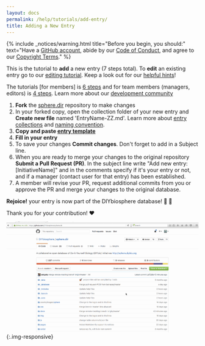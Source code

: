 ```yaml
---
layout: docs
permalink: /help/tutorials/add-entry/
title: Adding a New Entry
---
```


{% include _notices/warning.html title="Before you begin, you should:" text="Have a [GitHub account](https://github.com/join), abide by our [Code of Conduct](http://sphere.diybio.org/about/coc/), and agree to our [Copyright Terms](http://sphere.diybio.org/about/copyright/license/)." %}

This is the tutorial to **add** a new entry (7 steps total). To **edit** an existing entry go to our [editing tutorial]. Keep a look out for our [helpful hints]!

The tutorials [for members] is [6 steps] and for team members (managers, editors) is [4 steps]. Learn more about our [development community]



1. **Fork** the [sphere.dir] repository to make changes
2. In your forked copy, open the collection folder of your new entry and **Create new file** named 'EntryName-ZZ.md'. Learn more about [entry collections] and [naming convention].
3. **Copy and paste [entry template]**
4. **Fill in your entry**
5. To save your changes **Commit changes**. Don't forget to add in a Subject line.
6. When you are ready to merge your changes to the original repository **Submit a Pull Request (PR)**. In the subject line write "Add new entry: [InitiativeName]" and in the comments specify if it's your entry or not, and if a manager (contact user for that entry) has been established.
7. A member will revise your PR, request additional commits from you or approve the PR and merge your changes to the original database.

**Rejoice!** your entry is now part of the DIYbiosphere database! :clap: :clap:

Thank you for your contribution! :heart:

![How to add an entry GIF](/assets/GIFs/add-entry.gif){:.img-responsive}


[helpful hints]: /help/hints/
[sphere.dir]: https://github.com/DIYbiosphere/sphere.dir
[editing tutorial]: help/tutorials/edit-entry
[6 steps]: /help/tutorials/add-entry-member
[4 steps]: /help/tutorials/add-entry-teams
[development community]: /help/about/community/
[entry template]: https://gist.githubusercontent.com/ahuacatl/954444c7f15a27190b0fd52e0021a58c/raw/91412b5ba78fb082b349776cf0a75d3c82f35da0/front-matter-template.md
[entry collections]: /help/basics/database/
[naming convention]: /help/basics/database/
[installation]: /help/install/
